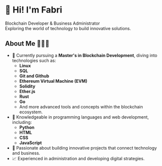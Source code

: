# 👋 Hi! I'm Fabri

Blockchain Developer & Business Administrator  
Exploring the world of technology to build innovative solutions.
## About Me 👨🏻‍💻

- 🌱 Currently pursuing a **Master's in Blockchain Development**, diving into technologies such as:
  - **Linux**
  - **SQL**
  - **Git and Github**  
  - **Ethereum Virtual Machine (EVM)**  
  - **Solidity**  
  - **Ether.js**  
  - **Rust**  
  - **Go**  
  - And more advanced tools and concepts within the blockchain ecosystem.
- 🔗 Knowledgeable in programming languages and web development, including:  
  - **Python**  
  - **HTML**  
  - **CSS**  
  - **JavaScript** 
- 🔗 Passionate about building innovative projects that connect technology and business.  
- 📈 Experienced in administration and developing digital strategies.  



